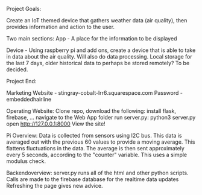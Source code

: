 Project Goals: 

Create an IoT themed device that gathers weather data (air quality), then provides information and action to the user.

Two main sections: 
App - A place for the information to be displayed

Device - Using raspberry pi and add ons, create a device that is able to take in data about the air quality. Will also do data processing. Local storage for the last 7 days, older historical data to perhaps be stored remotely? To be decided.

Project End:

Marketing Website - stingray-cobalt-lrr6.squarespace.com
         Password - embeddedhairline

Operating Website: 
    Clone repo, download the following:
    install flask, firebase, ... 
    navigate to the Web App folder
    run server.py: python3 server.py
    open http://127.0.0.1:8000
    View the site!

Pi Overview: 
    Data is collected from sensors using I2C bus. 
    This data is averaged out with the previous 60 values to provide a moving average.
    This flattens fluctuations in the data.
    The average is then sent approximately every 5 seconds, according to the "counter" variable.
    This uses a simple modulus check.

Backendoverview: 
    server.py runs all of the html and other python scripts.
    Calls are made to the firebase database for the realtime data updates
    Refreshing the page gives new advice. 





